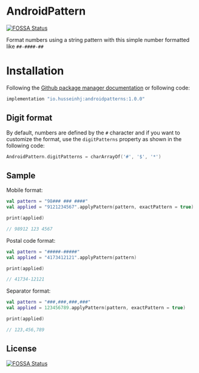 # AndroidPattern
[![FOSSA Status](https://app.fossa.com/api/projects/git%2Bgithub.com%2FHusseinhj%2FAndroidPattern.svg?type=shield)](https://app.fossa.com/projects/git%2Bgithub.com%2FHusseinhj%2FAndroidPattern?ref=badge_shield)

Format numbers using a string pattern with this simple number formatted like `##-####-##`

# Installation
Following the [Github package manager documentation](https://github.com/Husseinhj/AndroidPattern/packages/1022537) or following code:

```groovy
implementation "io.husseinhj:androidpatterns:1.0.0"
```


## Digit format
By default, numbers are defined by the `#` character and if you want to customize the format, use the `digitPatterns` property as shown in the following code:
```kotlin
AndroidPattern.digitPatterns = charArrayOf('#', '$', '*')
```


## Sample

Mobile format:
```kotlin
val pattern = "98### ### ####"
val applied = "9121234567".applyPattern(pattern, exactPattern = true)

print(applied)

// 98912 123 4567
```


Postal code format:
```kotlin
val pattern = "#####-#####"
val applied = "4173412121".applyPattern(pattern)

print(applied)

// 41734-12121
```

Separator format:
```kotlin
val pattern = "###,###,###,###"
val applied = 123456789.applyPattern(pattern, exactPattern = true)

print(applied)

// 123,456,789
```


## License
[![FOSSA Status](https://app.fossa.com/api/projects/git%2Bgithub.com%2FHusseinhj%2FAndroidPattern.svg?type=large)](https://app.fossa.com/projects/git%2Bgithub.com%2FHusseinhj%2FAndroidPattern?ref=badge_large)